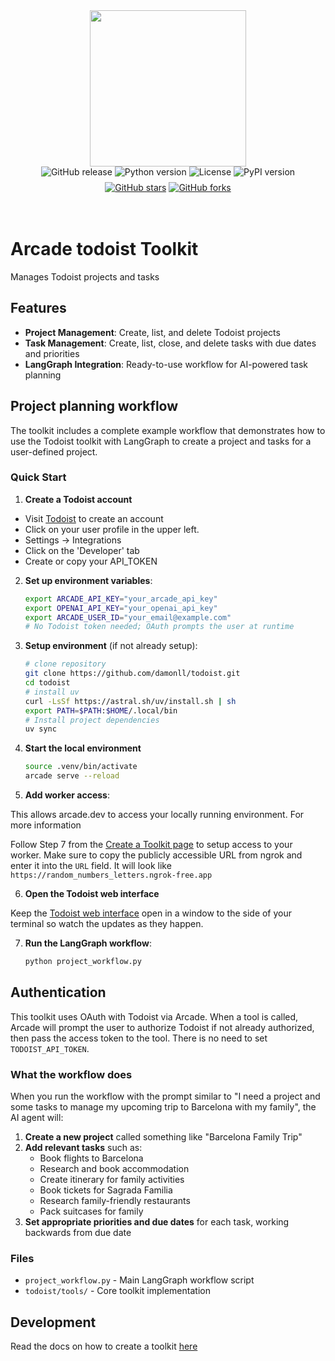 <div style="display: flex; justify-content: center; align-items: center;">
  <img
    src="https://docs.arcade.dev/images/logo/arcade-logo.png"
    style="width: 250px;"
  >
</div>

<div style="display: flex; justify-content: center; align-items: center; margin-bottom: 8px;">
  <img src="https://img.shields.io/github/v/release/damonll/todoist" alt="GitHub release" style="margin: 0 2px;">
  <img src="https://img.shields.io/badge/python-3.10+-blue.svg" alt="Python version" style="margin: 0 2px;">
  <img src="https://img.shields.io/badge/license-MIT-green.svg" alt="License" style="margin: 0 2px;">
  <img src="https://img.shields.io/pypi/v/todoist" alt="PyPI version" style="margin: 0 2px;">
</div>
<div style="display: flex; justify-content: center; align-items: center;">
  <a href="https://github.com/damonll/todoist" target="_blank">
    <img src="https://img.shields.io/github/stars/damonll/todoist" alt="GitHub stars" style="margin: 0 2px;">
  </a>
  <a href="https://github.com/damonll/todoist/fork" target="_blank">
    <img src="https://img.shields.io/github/forks/damonll/todoist" alt="GitHub forks" style="margin: 0 2px;">
  </a>
</div>


<br>
<br>

# Arcade todoist Toolkit

Manages Todoist projects and tasks

## Features

- **Project Management**: Create, list, and delete Todoist projects
- **Task Management**: Create, list, close, and delete tasks with due dates and priorities
- **LangGraph Integration**: Ready-to-use workflow for AI-powered task planning

## Project planning workflow

The toolkit includes a complete example workflow that demonstrates how to use the Todoist toolkit with LangGraph to create a project and tasks for a user-defined project.

### Quick Start

1. **Create a Todoist account**
  - Visit [Todoist](https://app.todoist.com/auth/signup) to create an account
  - Click on your user profile in the upper left.
  - Settings -> Integrations
  - Click on the 'Developer' tab
  - Create or copy your API_TOKEN

2. **Set up environment variables**:
   ```sh
   export ARCADE_API_KEY="your_arcade_api_key"
   export OPENAI_API_KEY="your_openai_api_key"
   export ARCADE_USER_ID="your_email@example.com"
   # No Todoist token needed; OAuth prompts the user at runtime
   ```

3. **Setup environment** (if not already setup):
    ```sh
    # clone repository
    git clone https://github.com/damonll/todoist.git
    cd todoist
    # install uv
    curl -LsSf https://astral.sh/uv/install.sh | sh
    export PATH=$PATH:$HOME/.local/bin
    # Install project dependencies
    uv sync

4. **Start the local environment**

    ```sh
    source .venv/bin/activate
    arcade serve --reload
    ```

5. **Add worker access**:

This allows arcade.dev to access your locally running environment. For more information

Follow Step 7 from the [Create a Toolkit page](https://docs.arcade.dev/home/build-tools/create-a-toolkit) to setup access to your worker. Make sure to copy the publicly accessible URL from ngrok and enter it into the `URL` field. It will look like `https://random_numbers_letters.ngrok-free.app`

6. **Open the Todoist web interface**

Keep the [Todoist web interface](https://app.todoist.com/app/inbox) open in a window to the side of your terminal so watch the updates as they happen.

7. **Run the LangGraph workflow**:
   ```sh
   python project_workflow.py
   ```

## Authentication

This toolkit uses OAuth with Todoist via Arcade. When a tool is called, Arcade will prompt the user to authorize Todoist if not already authorized, then pass the access token to the tool. There is no need to set `TODOIST_API_TOKEN`.


### What the workflow does

When you run the workflow with the prompt similar to "I need a project and some tasks to manage my upcoming trip to Barcelona with my family", the AI agent will:

1. **Create a new project** called something like "Barcelona Family Trip"
2. **Add relevant tasks** such as:
   - Book flights to Barcelona
   - Research and book accommodation
   - Create itinerary for family activities
   - Book tickets for Sagrada Familia
   - Research family-friendly restaurants
   - Pack suitcases for family
3. **Set appropriate priorities and due dates** for each task, working backwards from due date

### Files

- `project_workflow.py` - Main LangGraph workflow script
- `todoist/tools/` - Core toolkit implementation

## Development

Read the docs on how to create a toolkit [here](https://docs.arcade.dev/home/build-tools/create-a-toolkit)